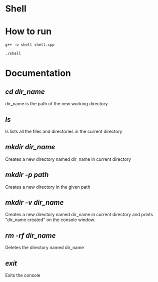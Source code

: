 # Shell

# How to run
`g++ -o shell shell.cpp`

`./shell`

# Documentation

## *cd dir_name*

dir_name is the path of the new working directory.

## *ls*
ls lists all the files and directories in the current directory

## *mkdir dir_name*
Creates a new directory named dir_name in current directory

## *mkdir -p path*
Creates a new directory in the given path

## *mkdir -v dir_name*
Creates a new directory named dir_name in current directory and prints "dir_name created" on the console window.

## *rm -rf dir_name*
Deletes the directory named dir_name

## *exit*
Exits the console
